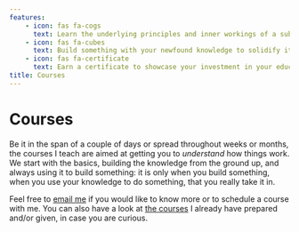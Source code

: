 ```yaml
---
features:
    - icon: fas fa-cogs
      text: Learn the underlying principles and inner workings of a subject
    - icon: fas fa-cubes
      text: Build something with your newfound knowledge to solidify it
    - icon: fas fa-certificate
      text: Earn a certificate to showcase your investment in your education
title: Courses
---
```


# Courses

Be it in the span of a couple of days or spread throughout weeks
or months, the courses I teach are aimed at getting you to *understand*
how things work.
We start with the basics, building the knowledge from the ground up,
and always using it to build something: it is only when you build something,
when you use your knowledge to do something, that you really take it in.

Feel free to [email me][email] if you would like to know more or to schedule a course with me.
You can also have a look at [the courses][courses] I already have prepared and/or given,
in case you are curious.

[email]: mailto:rodrigo@mathspp.com
[courses]: ../courses
